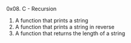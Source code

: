0x08. C - Recursion
1. A function that prints a string
2. A function that prints a string in reverse
3. A function that returns the length of a string
